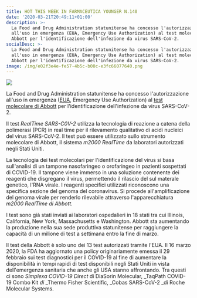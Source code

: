 ```yaml
---
title: HOT THIS WEEK IN FARMACEUTICA YOUNGER N.140
date: '2020-03-21T20:49:11+01:00'
description: >-
  La Food and Drug Administration statunitense ha concesso l'autorizzazione
  all'uso in emergenza (EUA, Emergency Use Authorization) al test molecolare di
  Abbott per l'identificazione dell'infezione da virus SARS-CoV-2.
socialDesc: >-
  La Food and Drug Administration statunitense ha concesso l'autorizzazione
  all'uso in emergenza (EUA, Emergency Use Authorization) al test molecolare di
  Abbott per l'identificazione dell'infezione da virus SARS-CoV-2.
image: /img/e02f3e4e-fe57-4b5c-b00c-e3fc66077640.png
---
```

![](/img/e02f3e4e-fe57-4b5c-b00c-e3fc66077640.png)

La Food and Drug Administration statunitense ha concesso l'autorizzazione all'uso in emergenza ([EUA](https://www.fda.gov/medical-devices/emergency-situations-medical-devices/emergency-use-authorizations#coronavirus2019), Emergency Use Authorization) al [test molecolare di Abbott](https://www.abbott.com/corpnewsroom/product-and-innovation/abbott-launches-novel-coronavirus-test.html) per l'identificazione dell'infezione da virus SARS-CoV-2.

Il test _RealTime SARS-C0V-2_ utilizza la tecnologia di reazione a catena della polimerasi (PCR) in real time per il rilevamento qualitativo di acidi nucleici del virus SARS-CoV-2. ll test può essere utilizzato sullo strumento molecolare di Abbott, il sistema _m2000 RealTime_ da laboratori autorizzati negli Stati Uniti. 

La tecnologia dei test molecolari per l'identificazione del virus si basa sull'analisi di un tampone nasofaringeo o orofaringeo in pazienti sospettati di COVID-19. Il tampone viene immerso in una soluzione contenente dei reagenti che disgregano il virus, permettendo il rilascio del sul materale genetico, l'RNA virale. I reagenti specifici utilizzati riconoscono una specifica sezione del genoma del coronavirus. Si procede all'amplificazione del genoma virale per renderlo rilevabile attraverso l'apparecchiatura _m2000 RealTime di Abbott._

I test sono già stati inviati ai laboratori ospedalieri in 18 stati tra cui Illinois, California, New York, Massachusetts e Washington. Abbott sta aumentando la produzione nella sua sede produttiva statunitense per raggiungere la capacità di un milione di test a settimana entro la fine di marzo.

Il test della Abbott è solo uno dei 13 test autorizzati tramite l'EUA. Il 16 marzo 2020, la FDA ha aggiornato una policy originariamente emessa il 29 febbraio sui test diagnostici per il COVID-19 al fine di aumentare la disponibilità in tempi rapidi di test disponibili negli Stati Uniti in vista dell'emergenza sanitaria che anche gli USA stanno affrontando. Tra questi ci sono _Simplexa COVID-19 Direct_ di DiaSorin Molecular, _TaqPath COVID-19 Combo Kit _di_ _Thermo Fisher Scientific, _Cobas SARS-CoV-2 _di Roche Molecular Systems.
